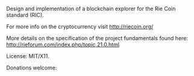 Design and implementation of a blockchain explorer for the Rie Coin standard (RIC).

For more info on the cryptocurrency visit http://riecoin.org/

More details on the specification of the project fundamentals found here: http://rieforum.com/index.php/topic,21.0.html

License:
MIT/X11.

Donations welcome: 

